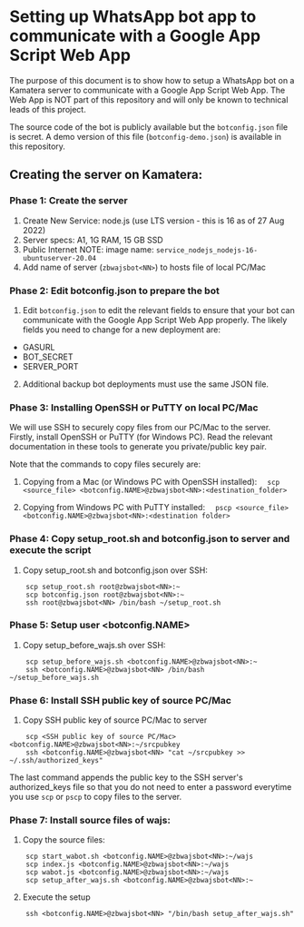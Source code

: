 # Setting up WhatsApp bot app to communicate with a Google App Script Web App

The purpose of this document is to show how to setup a WhatsApp bot on a Kamatera server to communicate with a Google App Script Web App.  The Web App is NOT part of this repository and will only be known to technical leads of this project.

The source code of the bot is publicly available but the `botconfig.json` file is secret.  A demo version of this file (`botconfig-demo.json`) is available in this repository.

## Creating the server on Kamatera:

### Phase 1: Create the server
1. Create New Service: node.js (use LTS version - this is 16 as of 27 Aug 2022)
2. Server specs: A1, 1G RAM, 15 GB SSD
3. Public Internet
NOTE: image name: `service_nodejs_nodejs-16-ubuntuserver-20.04`
4. Add name of server (`zbwajsbot<NN>`) to hosts file of local PC/Mac

### Phase 2: Edit botconfig.json to prepare the bot
1. Edit `botconfig.json` to edit the relevant fields to ensure that your bot can communicate with the Google App Script Web App properly.  The likely fields you need to change for a new deployment are:
  - GASURL
  - BOT_SECRET
  - SERVER_PORT
2. Additional backup bot deployments must use the same JSON file.

### Phase 3: Installing OpenSSH or PuTTY on local PC/Mac

We will use SSH to securely copy files from our PC/Mac to the server.  Firstly, install OpenSSH or 
PuTTY (for Windows PC).  Read the relevant documentation in these tools to generate you private/public
key pair.

Note that the commands to copy files securely are:

1. Copying from a Mac (or Windows PC with OpenSSH installed):
`  scp <source_file> <botconfig.NAME>@zbwajsbot<NN>:<destination_folder>`

2. Copying from Windows PC with PuTTY installed:
`  pscp <source_file> <botconfig.NAME>@zbwajsbot<NN>:<destination folder>`


### Phase 4: Copy setup_root.sh and botconfig.json to server and execute the script
1. Copy setup_root.sh and botconfig.json over SSH:
```
    scp setup_root.sh root@zbwajsbot<NN>:~
    scp botconfig.json root@zbwajsbot<NN>:~
    ssh root@zbwajsbot<NN> /bin/bash ~/setup_root.sh
```

### Phase 5: Setup user <botconfig.NAME>
1. Copy setup_before_wajs.sh over SSH:
```
    scp setup_before_wajs.sh <botconfig.NAME>@zbwajsbot<NN>:~
    ssh <botconfig.NAME>@zbwajsbot<NN> /bin/bash ~/setup_before_wajs.sh
```

### Phase 6: Install SSH public key of source PC/Mac
1. Copy SSH public key of source PC/Mac to server
```
    scp <SSH public key of source PC/Mac> <botconfig.NAME>@zbwajsbot<NN>:~/srcpubkey
    ssh <botconfig.NAME>@zbwajsbot<NN> "cat ~/srcpubkey >> ~/.ssh/authorized_keys"
```

The last command appends the public key to the SSH server's authorized_keys file so that you do not need to enter a password everytime you use `scp` or `pscp` to copy files to the server.

### Phase 7: Install source files of wajs:
1. Copy the source files:
```
    scp start_wabot.sh <botconfig.NAME>@zbwajsbot<NN>:~/wajs
    scp index.js <botconfig.NAME>@zbwajsbot<NN>:~/wajs
    scp wabot.js <botconfig.NAME>@zbwajsbot<NN>:~/wajs
    scp setup_after_wajs.sh <botconfig.NAME>@zbwajsbot<NN>:~
```
2. Execute the setup
```
    ssh <botconfig.NAME>@zbwajsbot<NN> "/bin/bash setup_after_wajs.sh"
```


